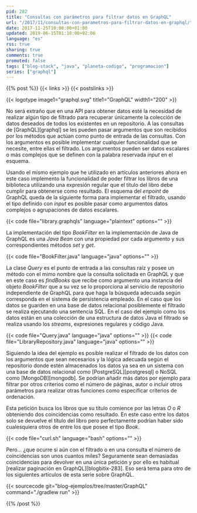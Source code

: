 ```yaml
---
pid: 282
title: "Consultas con parámetros para filtrar datos en GraphQL"
url: "/2017/11/consultas-con-parametros-para-filtrar-datos-en-graphql/"
date: 2017-11-25T10:00:00+01:00
updated: 2019-06-15T01:10:00+02:00
language: "es"
rss: true
sharing: true
comments: true
promoted: false
tags: ["blog-stack", "java", "planeta-codigo", "programacion"]
series: ["graphql"]
---
```


{{% post %}}
{{< links >}}
{{< postslinks >}}

{{< logotype image1="graphql.svg" title1="GraphQL" width1="200" >}}

No será extraño que en una API para obtener datos esté la necesidad de realizar algún tipo de filtrado para recuperar únicamente la colección de datos deseados de todos los existentes en un repositorio. A las consultas de [GraphQL][graphql] se les pueden pasar argumentos que son recibidos por los métodos que actúan como punto de entrada de las consultas. Con los argumentos es posible implementar cualquier funcionalidad que se necesite, entre ellas el filtrado. Los argumentos pueden ser datos escalares o más complejos que se definen con la palabra reservada _input_ en el esquema.

Usando el mismo ejemplo que he utilizado en artículos anteriores ahora en este caso implemento la funcionalidad de poder filtrar los libros de una biblioteca utilizando una expresión regular que el título del libro debe cumplir para obtenerse como resultado. El esquema del _enpoint_ de GraphQL queda de la siguiente forma para implementar el filtrado, usando el tipo definido con _input_ es posible pasar como argumentos datos complejos o agrupaciones de datos escalares.

{{< code file="library.graphqls" language="plaintext" options="" >}}

La implementación del tipo _BookFilter_ en la implementación de Java de GraphQL es una _Java Bean_ con una propiedad por cada argumento y sus correspondientes métodos _set_ y _get_.

{{< code file="BookFilter.java" language="java" options="" >}}

La clase _Query_ es el punto de entrada a las consultas raíz y posee un método con el mimo nombre que la consulta solicitada en GraphQL y que en este caso es _findBooks_ que recibe como argumento una instancia del objeto _BookFilter_ que a su vez se lo proporciona al servicio de repositorio independiente de GraphQL para que haga la búsqueda adecuada según corresponda en el sistema de persistencia empleado. En el caso que los datos se guarden en una base de datos relacional posiblemente el filtrado se realiza ejecutando una sentencia SQL. En el caso del ejemplo como los datos están en una colección de una estructura de datos Java el filtrado se realiza usando los _streams_, expresiones regulares y código Java.

{{< code file="Query.java" language="java" options="" >}}
{{< code file="LibraryRepository.java" language="java" options="" >}}

Siguiendo la idea del ejemplo es posible realizar el filtrado de los datos con los argumentos que sean necesarios y la lógica adecuada según el repositorio donde estén almacenados los datos ya sea en un sistema con una base de datos relacional como [PostgreSQL][postgresql] o NoSQL como [MongoDB][mongodb]. Se podrían añadir más datos por ejemplo para filtrar por otros criterios como el número de páginas, autor o incluir otros parámetros para realizar otras funciones como especificar criterios de ordenación.

Esta petición busca los libros que su título comience por las letras _O_ o _R_ obteniendo dos coincidencias como resultado. En este caso entre los datos solo se devuelve el título del libro pero perfectamente podrían haber sido cualesquiera otros de entre los que posee el tipo _Book_.

{{< code file="curl.sh" language="bash" options="" >}}

Pero... ¿que ocurre si aún con el filtrado o en una consulta el número de coincidencias son unos cuantos miles? Seguramente sean demasiadas coincidencias para devolver en una única petición y por ello es habitual [realizar paginación en GraphQL][blogbitix-283]. Eso será tema para otro de los siguientes artículos de esta serie sobre GraphQL.

{{< sourcecode git="blog-ejemplos/tree/master/GraphQL" command="./gradlew run" >}}

{{% /post %}}
